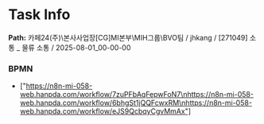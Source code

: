 # Task Info

**Path:** 카페24(주)\본사사업장\[CG]MI본부\MIH그룹\BVO팀 / jhkang / [271049] 소통 _ 물류 소통 / 2025-08-01_00-00-00

### BPMN
- ["https://n8n-mi-058-web.hanpda.com/workflow/7zuPFbAqFepwFoN7\nhttps://n8n-mi-058-web.hanpda.com/workflow/6bhgSt1jQQFcwxRM\nhttps://n8n-mi-058-web.hanpda.com/workflow/eJS9QcbqyCgvMmAx"]

